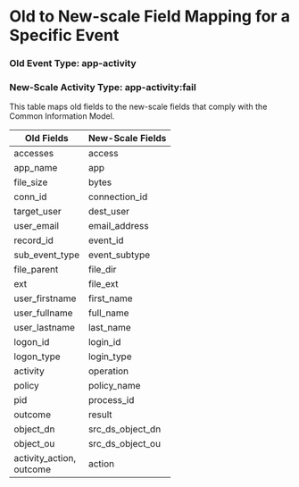 Old to New-scale Field Mapping for a Specific Event
===================================================

### Old Event Type: app-activity
### New-Scale Activity Type: app-activity:fail

This table maps old fields to the new-scale fields that comply with the Common Information Model.

| Old Fields                  | New-Scale Fields |
| --------------------------- | ---------------- |
| accesses                    | access           |
| app_name                    | app              |
| file_size                   | bytes            |
| conn_id                     | connection_id    |
| target_user                 | dest_user        |
| user_email                  | email_address    |
| record_id                   | event_id         |
| sub_event_type              | event_subtype    |
| file_parent                 | file_dir         |
| ext                         | file_ext         |
| user_firstname              | first_name       |
| user_fullname               | full_name        |
| user_lastname               | last_name        |
| logon_id                    | login_id         |
| logon_type                  | login_type       |
| activity                    | operation        |
| policy                      | policy_name      |
| pid                         | process_id       |
| outcome                     | result           |
| object_dn                   | src_ds_object_dn |
| object_ou                   | src_ds_object_ou |
| activity_action,<br>outcome | action           |